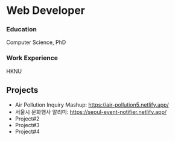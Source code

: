 # Web Developer

### Education
Computer Science, PhD

### Work Experience
HKNU

## Projects
- Air Pollution Inquiry Mashup:
      https://air-pollution5.netlify.app/ 
- 서울시 문화행사 알리미:
      https://seoul-event-notifier.netlify.app/
- Project#2
- Project#3
- Project#4
